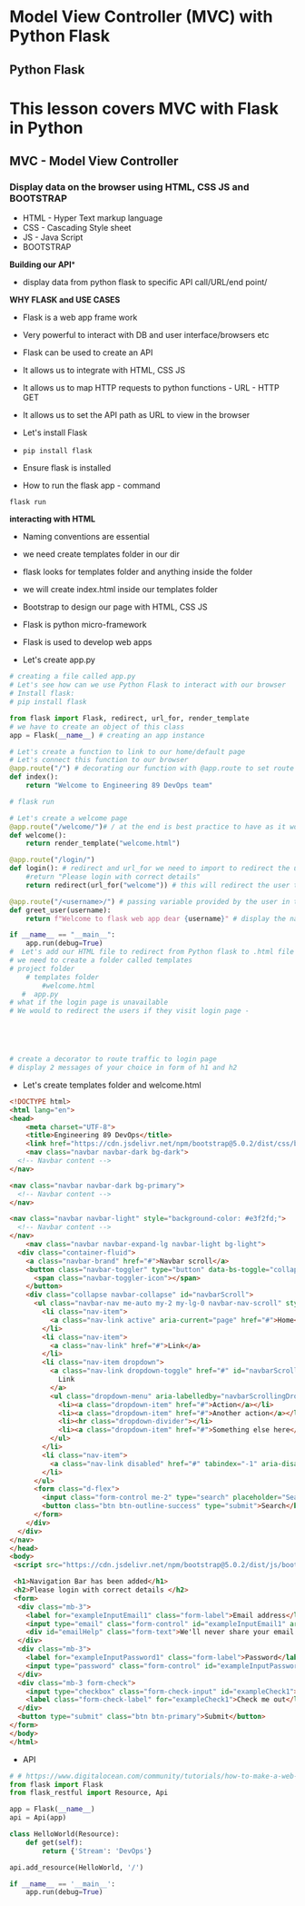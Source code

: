 # Model View Controller (MVC) with Python Flask
## Python Flask
# This lesson covers MVC with Flask in Python

## MVC - Model View Controller
### Display data on the browser using HTML, CSS JS and BOOTSTRAP

- HTML - Hyper Text markup language
- CSS - Cascading Style sheet
- JS - Java Script 
- BOOTSTRAP

**Building our API***
- display data from python flask to specific API call/URL/end point/
 
 **WHY FLASK and USE CASES**
 - Flask is a web app frame work
 - Very powerful to interact with DB and user interface/browsers etc
 - Flask can be used to create an API
 - It allows us to integrate with HTML, CSS JS 
 - It allows us to map HTTP requests to python functions - URL - HTTP GET
 - It allows us to set the API path as URL to view in the browser 
 
 - Let's install Flask
 - `pip install flask`
- Ensure flask is installed

- How to run the flask app - command
```
flask run
```
**interacting with HTML**
- Naming conventions are essential
- we need create templates folder in our dir
- flask looks for templates folder and anything inside the folder
- we will create index.html inside our templates folder


- Bootstrap to design our page with HTML, CSS JS 
- Flask is python micro-framework 
- Flask is used to develop web apps 
- Let's create app.py
```python
# creating a file called app.py
# Let's see how can we use Python Flask to interact with our browser
# Install flask:
# pip install flask

from flask import Flask, redirect, url_for, render_template
# we have to create an object of this class
app = Flask(__name__) # creating an app instance

# Let's create a function to link to our home/default page
# Let's connect this function to our browser
@app.route("/") # decorating our function with @app.route to set route in our browser
def index():
    return "Welcome to Engineering 89 DevOps team"

# flask run

# Let's create a welcome page
@app.route("/welcome/")# / at the end is best practice to have as it would load the page in both cases
def welcome():
    return render_template("welcome.html")

@app.route("/login/")
def login(): # redirect and url_for we need to import to redirect the users
    #return "Please login with correct details"
    return redirect(url_for("welcome")) # this will redirect the user to welcome page

@app.route("/<username>/") # passing variable provided by the user in the browser
def greet_user(username):
    return f"Welcome to flask web app dear {username}" # display the name back to user in the browsser

if __name__ == "__main__":
    app.run(debug=True)
#  Let's add our HTML file to redirect from Python flask to .html file
# we need to create a folder called templates
# project folder
    # templates folder
        #welcome.html
   #  app.py
# what if the login page is unavailable
# We would to redirect the users if they visit login page -





# create a decorator to route traffic to login page
# display 2 messages of your choice in form of h1 and h2
```
- Let's create templates folder and welcome.html

```HTML
<!DOCTYPE html>
<html lang="en">
<head>
    <meta charset="UTF-8">
    <title>Engineering 89 DevOps</title>
    <link href="https://cdn.jsdelivr.net/npm/bootstrap@5.0.2/dist/css/bootstrap.min.css" rel="stylesheet" integrity="sha384-EVSTQN3/azprG1Anm3QDgpJLIm9Nao0Yz1ztcQTwFspd3yD65VohhpuuCOmLASjC" crossorigin="anonymous">
    <nav class="navbar navbar-dark bg-dark">
  <!-- Navbar content -->
</nav>

<nav class="navbar navbar-dark bg-primary">
  <!-- Navbar content -->
</nav>

<nav class="navbar navbar-light" style="background-color: #e3f2fd;">
  <!-- Navbar content -->
</nav>
    <nav class="navbar navbar-expand-lg navbar-light bg-light">
  <div class="container-fluid">
    <a class="navbar-brand" href="#">Navbar scroll</a>
    <button class="navbar-toggler" type="button" data-bs-toggle="collapse" data-bs-target="#navbarScroll" aria-controls="navbarScroll" aria-expanded="false" aria-label="Toggle navigation">
      <span class="navbar-toggler-icon"></span>
    </button>
    <div class="collapse navbar-collapse" id="navbarScroll">
      <ul class="navbar-nav me-auto my-2 my-lg-0 navbar-nav-scroll" style="--bs-scroll-height: 100px;">
        <li class="nav-item">
          <a class="nav-link active" aria-current="page" href="#">Home</a>
        </li>
        <li class="nav-item">
          <a class="nav-link" href="#">Link</a>
        </li>
        <li class="nav-item dropdown">
          <a class="nav-link dropdown-toggle" href="#" id="navbarScrollingDropdown" role="button" data-bs-toggle="dropdown" aria-expanded="false">
            Link
          </a>
          <ul class="dropdown-menu" aria-labelledby="navbarScrollingDropdown">
            <li><a class="dropdown-item" href="#">Action</a></li>
            <li><a class="dropdown-item" href="#">Another action</a></li>
            <li><hr class="dropdown-divider"></li>
            <li><a class="dropdown-item" href="#">Something else here</a></li>
          </ul>
        </li>
        <li class="nav-item">
          <a class="nav-link disabled" href="#" tabindex="-1" aria-disabled="true">Link</a>
        </li>
      </ul>
      <form class="d-flex">
        <input class="form-control me-2" type="search" placeholder="Search" aria-label="Search">
        <button class="btn btn-outline-success" type="submit">Search</button>
      </form>
    </div>
  </div>
</nav>
</head>
<body>
 <script src="https://cdn.jsdelivr.net/npm/bootstrap@5.0.2/dist/js/bootstrap.bundle.min.js" integrity="sha384-MrcW6ZMFYlzcLA8Nl+NtUVF0sA7MsXsP1UyJoMp4YLEuNSfAP+JcXn/tWtIaxVXM" crossorigin="anonymous"></script>

 <h1>Navigation Bar has been added</h1>
 <h2>Please login with correct details </h2>
 <form>
  <div class="mb-3">
    <label for="exampleInputEmail1" class="form-label">Email address</label>
    <input type="email" class="form-control" id="exampleInputEmail1" aria-describedby="emailHelp">
    <div id="emailHelp" class="form-text">We'll never share your email with anyone else.</div>
  </div>
  <div class="mb-3">
    <label for="exampleInputPassword1" class="form-label">Password</label>
    <input type="password" class="form-control" id="exampleInputPassword1">
  </div>
  <div class="mb-3 form-check">
    <input type="checkbox" class="form-check-input" id="exampleCheck1">
    <label class="form-check-label" for="exampleCheck1">Check me out</label>
  </div>
  <button type="submit" class="btn btn-primary">Submit</button>
</form>
</body>
</html>
```
- API
```python
# # https://www.digitalocean.com/community/tutorials/how-to-make-a-web-application-using-flask-in-python-3
from flask import Flask
from flask_restful import Resource, Api

app = Flask(__name__)
api = Api(app)

class HelloWorld(Resource):
    def get(self):
        return {'Stream': 'DevOps'}

api.add_resource(HelloWorld, '/')

if __name__ == '__main__':
    app.run(debug=True)
```
